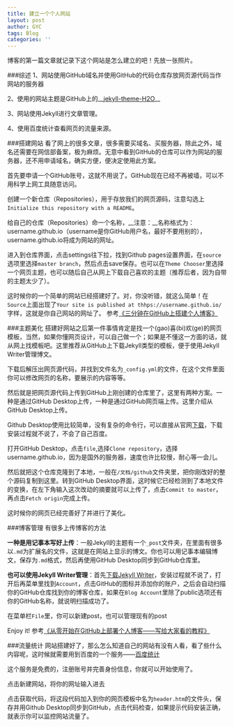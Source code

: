 ```yaml
---
title: 建立一个个人网站
layout: post
author: GYC
tags: Blog
categories: ''
---
```

博客的第一篇文章就记录下这个网站是怎么建立的吧！先放一张照片。

###综述
1、网站使用GitHub域名并使用GitHub的代码仓库存放网页源代码当作网站的服务器    

2、使用的网站主题是GitHub上的__[jekyll-theme-H2O](https://github.com/kaeyleo/jekyll-theme-H2O)__    

3、网站使用Jekyll进行文章管理。    

4、使用百度统计查看网页的流量来源。      

###搭建网站
看了网上的很多文章，很多需要买域名、买服务器，除此之外，域名还需要在网信部备案，极为麻烦。无意中看到GitHub的仓库可以作为网站的服务器，还不用申请域名，确实方便，便决定使用此方案。    

首先要申请一个GitHub账号，这就不用说了。GitHub现在已经不再被墙，可以不用科学上网工具随意访问。    

创建一个新仓库（Repositories），用于存放我们的网页源码，注意勾选上`Initialize this repository with a README`。    

给自己的仓库（Repositories）命一个名称，__注意：__名称格式为：username.github.io（username是你GitHub用户名，最好不要用别的），username.github.io将成为网站的网址。    

进入到仓库界面，点击settings往下拉，找到Github pages设置界面，在`source`选项里选择`master branch`，然后点击save保存。也可以在`Theme Chooser`里选择一个网页主题，也可以随后自己从网上下载自己喜欢的主题（推荐后者，因为自带的主题太少了）。    

这时候你的一个简单的网站已经搭建好了。对，你没听错，就这么简单！在`Source`上面出现了`Your site is published at thhps://username.github.io/`字样，这就是你自己网站的网址了。
参考[《三分钟在GitHub上搭建个人博客》](https://zhuanlan.zhihu.com/p/28321740)

###主题美化
搭建好网站之后第一件事情肯定是找一个(gao)喜(bi)欢(ge)的网页模板，当然，如果你懂网页设计，可以自己做一个；如果是不懂这一方面的话，就从网上找模板吧。这里推荐从GitHub上下载Jekyll类型的模板，便于使用Jekyll Writer管理博文。     

下载后解压出网页源代码，并找到文件名为`_config.yml`的文件，在这个文件里面你可以修改网页的名称，要展示的内容等等。     

然后就是把网页源代码上传到GitHub上刚创建的仓库里了，这里有两种方案。一种是通过GitHub Desktop上传，一种是通过GitHub网页端上传。这里介绍从GitHub Desktop上传。     

Github Desktop使用比较简单，没有复杂的命令行，可以直接从官网[下载](https://desktop.github.com/)，下载安装过程就不说了，不会了自己百度。     

打开GitHub Desktop，点击`file`,选择`Clone repository`，选择username.github.io，因为是国外的服务器，速度也许比较慢，耐心等一会儿。

然后就把这个仓库克隆到了本地，一般在`/文档/github`文件夹里，把你刚改好的整个源码复制到这里。转到GitHub Desktop界面，这时候它已经检测到了本地文件的变换，在左下角输入这次改动的摘要就可以上传了，点击`Commit to master`，再点击`Fetch origin`完成上传。

这时候你的网页已经完善好了并进行了美化。

###博客管理
有很多上传博客的方法    

__一种是用记事本写好上传__：一般Jekyll的主题有一个`_post`文件夹，在里面有很多以`.md`为扩展名的文件，这就是在网站上显示的博文。你也可以用记事本编辑博文，保存为`.md`格式，然后再使用GitHub Desktop同步到GitHub仓库里。

__也可以使用Jekyll Writer管理__：首先[下载Jekyll Writer](http://jekyllwriter.com/)，安装过程就不说了，打开后再菜单里找到`Account`，点击GitHub的图标并添加你的账户，之后会自动扫描你的GitHub仓库找到你的博客仓库，如果在`Blog Account`里除了public选项还有你的GitHub名称，就说明扫描成功了。

在菜单栏`File`里，你可以新建post，也可以管理现有的post

Enjoy it!
参考[《从零开始在GitHub上部署个人博客——写给大家看的教程》](https://zhuanlan.zhihu.com/p/21333968)

###流量统计
网站搭建好了，那么怎么知道自己的网站有没有人看，看了些什么内容呢，这时候就需要用到百度的一个服务——[百度统计](https://tongji.baidu.com/web/welcome/login)

这个服务是免费的，注册账号并完善身份信息，你就可以开始使用了。

点击新建网站，将你的网址输入进去

点击获取代码，将这段代码加入到你的网页模板中名为`header.htm`的文件头，保存并用Github Desktop同步到GitHub，点击代码检查，如果提示代码安装正确，就表示你可以监控网站流量了。